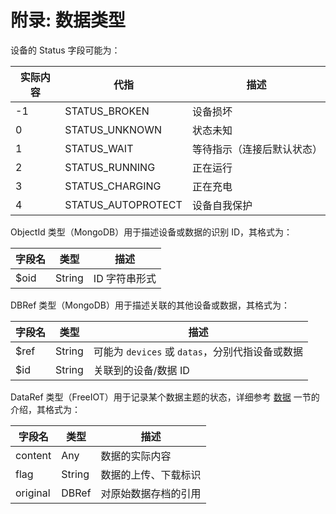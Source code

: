 # 附录: 数据类型

设备的 Status 字段可能为：

| 实际内容 | 代指               | 描述                       |
| -------- | ------------------ | -------------------------- |
| -1       | STATUS_BROKEN      | 设备损坏                   |
| 0        | STATUS_UNKNOWN     | 状态未知                   |
| 1        | STATUS_WAIT        | 等待指示（连接后默认状态） |
| 2        | STATUS_RUNNING     | 正在运行                   |
| 3        | STATUS_CHARGING    | 正在充电                   |
| 4        | STATUS_AUTOPROTECT | 设备自我保护               |

ObjectId 类型（MongoDB）用于描述设备或数据的识别 ID，其格式为：

| 字段名 | 类型   | 描述          |
| ------ | ------ | ------------- |
| $oid   | String | ID 字符串形式 |

DBRef 类型（MongoDB）用于描述关联的其他设备或数据，其格式为：

| 字段名 | 类型   | 描述                                            |
| ------ | ------ | ----------------------------------------------- |
| $ref   | String | 可能为 `devices` 或 `datas`，分别代指设备或数据 |
| $id    | String | 关联到的设备/数据 ID                            |

DataRef 类型（FreeIOT）用于记录某个数据主题的状态，详细参考 [数据](../howtouse/README.md#data) 一节的介绍，其格式为：

| 字段名   | 类型   | 描述                 |
| -------- | ------ | -------------------- |
| content  | Any    | 数据的实际内容       |
| flag     | String | 数据的上传、下载标识 |
| original | DBRef  | 对原始数据存档的引用 |